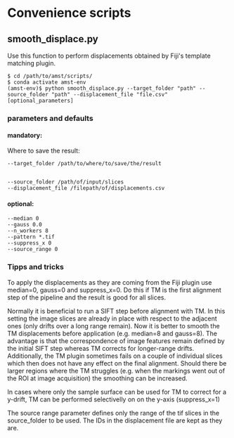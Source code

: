 
# Convenience scripts

## smooth_displace.py

Use this function to perform displacements obtained by Fiji's template matching plugin.

    $ cd /path/to/amst/scripts/
    $ conda activate amst-env
    (amst-env)$ python smooth_displace.py --target_folder "path" --source_folder "path" --displacement_file "file.csv" [optional_parameters]

### parameters and defaults

#### mandatory:

Where to save the result:

    --target_folder /path/to/where/to/save/the/result
    

    --source_folder /path/of/input/slices
    --displacement_file /filepath/of/displacements.csv

#### optional:

    --median 0
    --gauss 0.0
    --n_workers 8
    --pattern *.tif
    --suppress_x 0
    --source_range 0
    
### Tipps and tricks

To apply the displacements as they are coming from the Fiji plugin use median=0, gauss=0 and suppress_x=0. 
Do this if TM is the first alignment step of the pipeline and the result is good for all slices.

Normally it is beneficial to run a SIFT step before alignment with TM. In this setting the image slices are already in 
place with respect to the adjacent ones (only drifts over a long range remain). 
Now it is better to smooth the TM displacements before application (e.g. median=8 and gauss=8). The advantage is that 
the correspondence of image features remain defined by the initial SIFT step whereas TM corrects for longer-range 
drifts.
Additionally, the TM plugin sometimes fails on a couple of individual slices which then does not have any effect on the 
final alignment.
Should there be larger regions where the TM struggles (e.g. when the markings went out of the ROI at image acquisition) 
the smoothing can be increased. 

In cases where only the sample surface can be used for TM to correct for a y-drift, TM can be performed selectivelly on 
on the y-axis (suppress_x=1)

The source range parameter defines only the range of the tif slices in the source_folder to be used. The IDs in the 
displacement file are kept as they are. 

